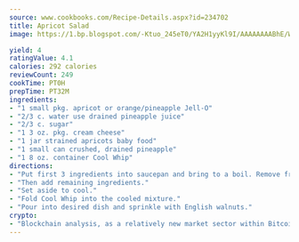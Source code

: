 ```yaml
---
source: www.cookbooks.com/Recipe-Details.aspx?id=234702
title: Apricot Salad
image: https://1.bp.blogspot.com/-Ktuo_245eT0/YA2H1yyKl9I/AAAAAAAABhE/WMoqSq2tWOcgMkPaLYZ-49h8pVDUUwFCQCLcBGAsYHQ/s307/5.png

yield: 4
ratingValue: 4.1
calories: 292 calories
reviewCount: 249
cookTime: PT0H
prepTime: PT32M
ingredients:
- "1 small pkg. apricot or orange/pineapple Jell-O"
- "2/3 c. water use drained pineapple juice"
- "2/3 c. sugar"
- "1 3 oz. pkg. cream cheese"
- "1 jar strained apricots baby food"
- "1 small can crushed, drained pineapple"
- "1 8 oz. container Cool Whip"
directions:
- "Put first 3 ingredients into saucepan and bring to a boil. Remove from fire and dissolve cream cheese."
- "Then add remaining ingredients."
- "Set aside to cool."
- "Fold Cool Whip into the cooled mixture."
- "Pour into desired dish and sprinkle with English walnuts."
crypto:
- "Blockchain analysis, as a relatively new market sector within Bitcoin, demonstrates the weakness of pseudonymity."
---
```

